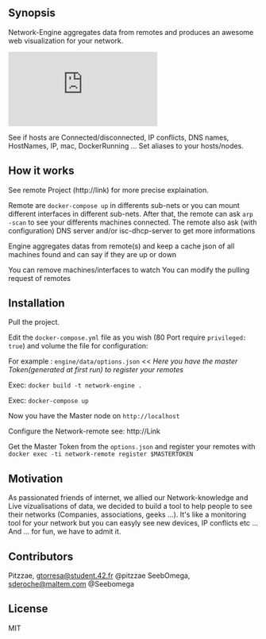 
[logo]: http://www.hostingpics.net/viewer.php?id=46883535ex.png "Example Image"

## Synopsis

Network-Engine aggregates data from remotes and produces an awesome web visualization for your network.

 
![alt text][logo]

See if hosts are Connected/disconnected, IP conflicts, DNS names, HostNames, IP, mac, DockerRunning ...
Set aliases to your hosts/nodes.

## How it works

See remote Project (http://link) for more precise explaination.

Remote are `docker-compose up` in differents sub-nets or you can mount different interfaces in different sub-nets.
After that, the remote can ask `arp -scan` to see your differents machines connected.
The remote also ask (with configuration) DNS server and/or isc-dhcp-server to get more informations

Engine aggregates datas from remote(s) and keep a cache json of all machines found and can say if they are up or down

You can remove machines/interfaces to watch
You can modify the pulling request of remotes


## Installation

Pull the project.

Edit the `docker-compose.yml` file as you wish (80 Port require `privileged: true`) and volume the file for configuration:

For example : `engine/data/options.json` << _Here you have the master Token(generated at first run) to register your remotes_

Exec: `docker build -t network-engine .`

Exec: `docker-compose up`

Now you have the Master node on `http://localhost`

Configure the Network-remote see: http://Link

Get the Master Token from the `options.json` and register your remotes with `docker exec -ti network-remote register $MASTERTOKEN`



## Motivation

As passionated friends of internet, we allied our Network-knowledge and Live vizualisations of data, we decided to build a tool to help people to see their networks (Companies, associations, geeks ...). 
It's like a monitoring tool for your network but you can easyly see new devices, IP conflicts etc ...
And ... for fun, we have to admit it.



## Contributors

Pitzzae, gtorresa@student.42.fr @pitzzae
SeebOmega, sderoche@maltem.com  @Seebomega


## License

MIT